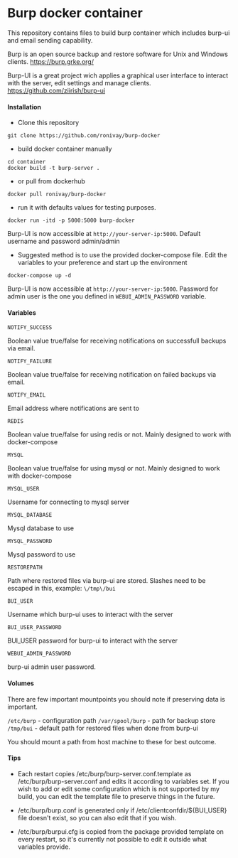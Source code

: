 # Burp docker container

This repository contains files to build burp container which includes burp-ui and email sending capability.

Burp is an open source backup and restore software for Unix and Windows clients.
https://burp.grke.org/

Burp-UI is a great project wich applies a graphical user interface to interact with the server, edit settings and manage clients.
https://github.com/ziirish/burp-ui

#### Installation

- Clone this repository
```
git clone https://github.com/ronivay/burp-docker
```

- build docker container manually

```
cd container
docker build -t burp-server .
```

- or pull from dockerhub

```
docker pull ronivay/burp-docker
```

- run it with defaults values for testing purposes. 

```
docker run -itd -p 5000:5000 burp-docker
```

Burp-UI is now accessible at `http://your-server-ip:5000`. Default username and password admin/admin

- Suggested method is to use the provided docker-compose file. Edit the variables to your preference and start up the environment

```
docker-compose up -d
```
Burp-UI is now accessible at `http://your-server-ip:5000`. Password for admin user is the one you defined in `WEBUI_ADMIN_PASSWORD` variable.

#### Variables

`NOTIFY_SUCCESS` 

Boolean value true/false for receiving notifications on successfull backups via email. 

`NOTIFY_FAILURE`

Boolean value true/false for receiving notification on failed backups via email.

`NOTIFY_EMAIL`

Email address where notifications are sent to

`REDIS`

Boolean value true/false for using redis or not. Mainly designed to work with docker-compose

`MYSQL`

Boolean value true/false for using mysql or not. Mainly designed to work with docker-compose

`MYSQL_USER`

Username for connecting to mysql server

`MYSQL_DATABASE`

Mysql database to use

`MYSQL_PASSWORD`

Mysql password to use

`RESTOREPATH`

Path where restored files via burp-ui are stored. Slashes need to be escaped in this, example: `\/tmp\/bui`

`BUI_USER`

Username which burp-ui uses to interact with the server

`BUI_USER_PASSWORD`

BUI_USER password for burp-ui to interact with the server

`WEBUI_ADMIN_PASSWORD`

burp-ui admin user password. 

#### Volumes

There are few important mountpoints you should note if preserving data is important.

`/etc/burp` - configuration path
`/var/spool/burp` - path for backup store
`/tmp/bui` - default path for restored files when done from burp-ui

You should mount a path from host machine to these for best outcome.

#### Tips

- Each restart copies /etc/burp/burp-server.conf.template as /etc/burp/burp-server.conf and edits it according to variables set. If you wish to add or edit some configuration which is not supported by my build, you can edit the template file to preserve things in the future. 

- /etc/burp/burp.conf is generated only if /etc/clientconfdir/${BUI_USER} file doesn't exist, so you can also edit that if you wish.

- /etc/burp/burpui.cfg is copied from the package provided template on every restart, so it's currently not possible to edit it outside what variables provide.




